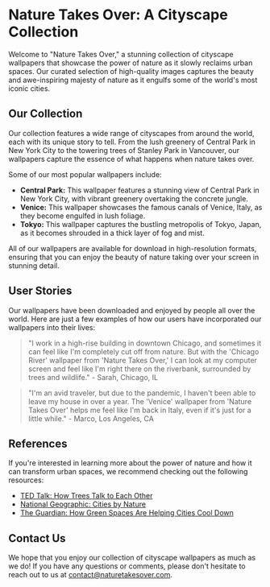 <!--
Write me content for website with wallpaper which alt text is:

"A cityscape overtaken by nature"

The name/title of the page should not be 1:1 copy of the alt text but rather a real content of the website which is using this wallpaper.

- Use markdown format 
- Start with the heading
- The content should look like a real website 
- Include real sections like references, contact, user stories, etc. use things relevant to the page purpose.
- Feel free to use structure like headings, bullets, numbering, blockquotes, paragraphs, horizontal lines, etc.
- You can use formatting like bold or _italic_
- You can include UTF-8 emojis
- Links should be only #hash anchors (and you can refer to the document itself)
- Do not include images
-->

<!--font:Montserrat-->

# Nature Takes Over: A Cityscape Collection

Welcome to "Nature Takes Over," a stunning collection of cityscape wallpapers that showcase the power of nature as it slowly reclaims urban spaces. Our curated selection of high-quality images captures the beauty and awe-inspiring majesty of nature as it engulfs some of the world's most iconic cities.

## Our Collection

Our collection features a wide range of cityscapes from around the world, each with its unique story to tell. From the lush greenery of Central Park in New York City to the towering trees of Stanley Park in Vancouver, our wallpapers capture the essence of what happens when nature takes over.

Some of our most popular wallpapers include:

- **Central Park:** This wallpaper features a stunning view of Central Park in New York City, with vibrant greenery overtaking the concrete jungle.
- **Venice:** This wallpaper showcases the famous canals of Venice, Italy, as they become engulfed in lush foliage.
- **Tokyo:** This wallpaper captures the bustling metropolis of Tokyo, Japan, as it becomes shrouded in a thick layer of fog and mist.

All of our wallpapers are available for download in high-resolution formats, ensuring that you can enjoy the beauty of nature taking over your screen in stunning detail.

## User Stories

Our wallpapers have been downloaded and enjoyed by people all over the world. Here are just a few examples of how our users have incorporated our wallpapers into their lives:

> "I work in a high-rise building in downtown Chicago, and sometimes it can feel like I'm completely cut off from nature. But with the 'Chicago River' wallpaper from 'Nature Takes Over,' I can look at my computer screen and feel like I'm right there on the riverbank, surrounded by trees and wildlife." - Sarah, Chicago, IL

> "I'm an avid traveler, but due to the pandemic, I haven't been able to leave my house in over a year. The 'Venice' wallpaper from 'Nature Takes Over' helps me feel like I'm back in Italy, even if it's just for a little while." - Marco, Los Angeles, CA

## References

If you're interested in learning more about the power of nature and how it can transform urban spaces, we recommend checking out the following resources:

- [TED Talk: How Trees Talk to Each Other](#)
- [National Geographic: Cities by Nature](#)
- [The Guardian: How Green Spaces Are Helping Cities Cool Down](#)

## Contact Us

We hope that you enjoy our collection of cityscape wallpapers as much as we do! If you have any questions or comments, please don't hesitate to reach out to us at [contact@naturetakesover.com](mailto:contact@naturetakesover.com).
